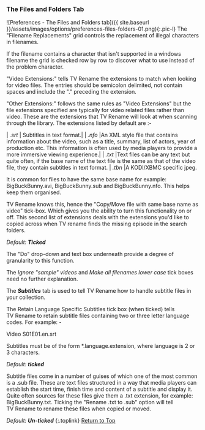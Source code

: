 <!-- START PREFERENCES {FILES & FOLDERS TAB] - -->
### The Files and Folders Tab

![Preferences - The Files and Folders tab]({{ site.baseurl }}/assets/images/options/preferences-files-folders-01.png){:.pic-l}
The "Filename Replacements" grid controls the replacement of illegal characters in filenames.

If the filename contains a character that isn't supported in a windows filename the grid is checked row by row to discover what to use instead of the problem character.

"Video Extensions:" tells TV&nbsp;Rename the extensions to match when looking for video files. The entries should be semicolon delimited, not contain spaces and include the "." preceding the extension.

"Other Extensions:" follows the same rules as "Video Extensions" but the file extensions specified are typically for video related files rather than video. These are the extensions that TV Rename will look at when scanning through the library. The extensions listed by default are :-

| *.srt* | Subtitles in text format.|
| *.nfo* |An XML style file that contains information about the video, such as a title, summary, list of actors, year of production etc. This information is often used by media players to provide a more immersive viewing experience.|
| *.txt* |Text files can be any text but quite often, if the base name of the text file is the same as that of the video file, they contain subtitles in text format.
| *.tbn* |A KODI/XBMC specific jpeg.

It is common for files to have the same base name for example: BigBuckBunny.avi, BigBuckBunny.sub and BigBuckBunny.nfo. This helps keep them organised.

TV Rename knows this, hence the "Copy/Move file with same base name as video" tick-box. Which gives you the ability to turn this functionality on or off. This second list of extensions deals with the extensions you'd like to copied across when TV rename finds the missing episode in the search folders.

_Default:_ _**Ticked**_

The "Do" drop-down and text box underneath provide a degree of granularity to this function.

The _Ignore "sample" videos_ and _Make all filenames lower case_ tick boxes need no further explanation.

The _**Subtitles**_ tab is used to tell TV&nbsp;Rename how to handle subtitle files in your collection.

The Retain Language Specific Subtitles tick box (when ticked) tells TV&nbsp;Rename to retain subtitle files containing two or three letter language codes. For example: -

Video S01E01.en.srt

Subtitles must be of the form \*.language.extension, where language is 2 or 3 characters.

_Default:_ _**ticked**_

Subtitle files come in a number of guises of which one of the most common is a .sub file. These are text files structured in a way that media players can establish the start time, finish time and content of a subtitle and display it. Quite often sources for these files give them a .txt extension, for example: BigBuckBunny.txt. Ticking the "Rename .txt to .sub" option will tell TV&nbsp;Rename to rename these files when copied or moved.

_Default:_ _**Un-ticked**_
{:.toplink}
[Return to Top]()
<!-- END PREFERENCES {FILES & FOLDERS TAB] --- -->
